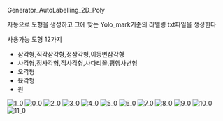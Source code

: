 Generator_AutoLabelling_2D_Poly

자동으로 도형을 생성하고 그에 맞는 Yolo_mark기준의 라벨링 txt파일을 생성한다

사용가능 도형 12가지
- 삼각형,직각삼각형,정삼각형,이등변삼각형
- 사각형,정사각형,직사각형,사다리꼴,평행사변형
- 오각형
- 육각형
- 원


![1_0](https://user-images.githubusercontent.com/50655585/129323189-018a43ca-4b1e-4863-9f13-dc155144b431.jpg)
![0_0](https://user-images.githubusercontent.com/50655585/129323223-f23402f0-b4c9-4a0b-b9e5-9ff75d227746.jpg)
![2_0](https://user-images.githubusercontent.com/50655585/129323239-d3ef492b-119a-4170-8606-38587df50b84.jpg)
![3_0](https://user-images.githubusercontent.com/50655585/129323246-d4576630-2b25-4542-a14a-4b7ad24e01a6.jpg)
![4_0](https://user-images.githubusercontent.com/50655585/129323251-5911b35d-6405-4710-bba9-401910ac18b3.jpg)
![5_0](https://user-images.githubusercontent.com/50655585/129323260-1510c400-885d-4bdf-8d41-b7da0466f721.jpg)
![6_0](https://user-images.githubusercontent.com/50655585/129323271-235af9a9-6064-48ea-8769-6e692b454f15.jpg)
![7_0](https://user-images.githubusercontent.com/50655585/129323276-4ba9942b-93d7-452b-a97d-9f1431786118.jpg)
![8_0](https://user-images.githubusercontent.com/50655585/129323284-a26d8dbe-6b8b-4566-9e23-01ecfa79a17a.jpg)
![9_0](https://user-images.githubusercontent.com/50655585/129323290-0a6a679d-8baa-4b19-8108-4ee2de4bfed9.jpg)
![10_0](https://user-images.githubusercontent.com/50655585/129323297-390db3df-25c8-439e-aa3a-d011ba5dd756.jpg)
![11_0](https://user-images.githubusercontent.com/50655585/129323305-93eb7d85-aa63-4c03-ac21-658bd2a57014.jpg)
